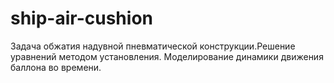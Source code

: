# ship-air-cushion
Задача обжатия надувной пневматической конструкции.Решение уравнений методом установления. Моделирование динамики движения баллона во времени.
